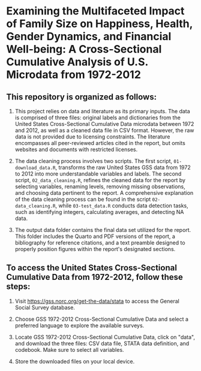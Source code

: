 # Examining the Multifaceted Impact of Family Size on Happiness, Health, Gender Dynamics, and Financial Well-being: A Cross-Sectional Cumulative Analysis of U.S. Microdata from 1972-2012

## This repository is organized as follows: 

1. This project relies on data and literature as its primary inputs. The data is comprised of three files: original labels and dictionaries from the United States Cross-Sectional Cumulative Data microdata between 1972 and 2012, as well as a cleaned data file in CSV format. However, the raw data is not provided due to licensing constraints. The literature encompasses all peer-reviewed articles cited in the report, but omits websites and documents with restricted licenses.

2. The data cleaning process involves two scripts. The first script, `01-download_data.R`, transforms the raw United States GSS data from 1972 to 2012 into more understandable variables and labels. The second script, `02_data_cleaning.R`, refines the cleaned data for the report by selecting variables, renaming levels, removing missing observations, and choosing data pertinent to the report. A comprehensive explanation of the data cleaning process can be found in the script `02-data_cleaning.R`, while `03-test_data.R` conducts data detection tasks, such as identifying integers, calculating averages, and detecting NA data.

3. The output data folder contains the final data set utilized for the report. This folder includes the Quarto and PDF versions of the report, a bibliography for reference citations, and a text preamble designed to properly position figures within the report's designated sections.

## To access the United States Cross-Sectional Cumulative Data from 1972-2012, follow these steps:

1. Visit https://gss.norc.org/get-the-data/stata to access the General Social Survey database.

2. Choose GSS 1972-2012 Cross-Sectional Cumulative Data and select a preferred language to explore the available surveys.

3. Locate GSS 1972-2012 Cross-Sectional Cumulative Data, click on "data", and download the three files: CSV data file, STATA data definition, and codebook. Make sure to select all variables.

4. Store the downloaded files on your local device.
